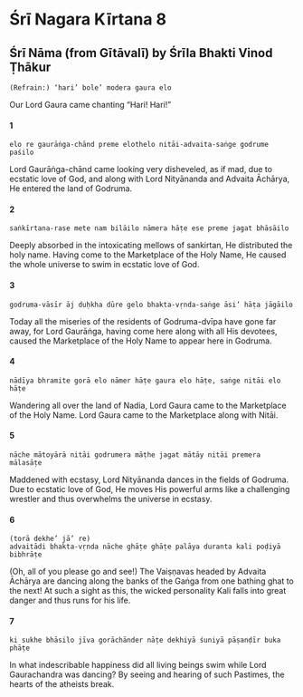 # Śrī Nagara Kīrtana 8

## Śrī Nāma (from Gītāvalī) by Śrīla Bhakti Vinod Ṭhākur

    (Refrain:) ‘hari’ bole’ modera gaura elo

Our Lord Gaura came chanting “Hari! Hari!”

#### 1

    elo re gaurāṅga-chānd preme elothelo nitāi-advaita-saṅge godrume paśilo

Lord Gaurāṅga-chānd came looking very disheveled, as if mad, due to ecstatic love of God, and along with Lord Nityānanda and Advaita Āchārya, He entered the land of Godruma.

#### 2

    saṅkīrtana-rase mete nam bilāilo nāmera hāṭe ese preme jagat bhāsāilo

Deeply absorbed in the intoxicating mellows of sankirtan, He distributed the holy name. Having come to the Marketplace of the Holy Name, He caused the whole universe to swim in ecstatic love of God.

#### 3

    godruma-vāsīr āj duḥkha dūre gelo bhakta-vṛnda-saṅge āsi’ hāṭa jāgāilo

Today all the miseries of the residents of Godruma-dvīpa have gone far away, for Lord Gaurāṅga, having come here along with all His devotees, caused the Marketplace of the Holy Name to appear here in Godruma.

#### 4

    nādīya bhramite gorā elo nāmer hāṭe gaura elo hāṭe, saṅge nitāi elo hāṭe

Wandering all over the land of Nadia, Lord Gaura came to the Marketplace of the Holy Name. Lord Gaura came to the Marketplace along with Nitāi.

#### 5

    nāche mātoyārā nitāi godrumera māṭhe jagat mātāy nitāi premera mālasāṭe

Maddened with ecstasy, Lord Nityānanda dances in the fields of Godruma. Due to ecstatic love of God, He moves His powerful arms like a challenging wrestler and thus overwhelms the universe in ecstasy.

#### 6

    (torā dekhe’ jā’ re)
    advaitādi bhakta-vṛnda nāche ghāṭe ghāṭe palāya duranta kali poḍiyā bibhrāṭe

(Oh, all of you please go and see!) The Vaiṣṇavas headed by Advaita Āchārya are dancing along the banks of the Gaṅga from one bathing ghat to the next! At such a sight as this, the wicked personality Kali falls into great danger and thus runs for his life.

#### 7

    ki sukhe bhāsilo jīva gorāchānder nāṭe dekhiyā śuniyā pāṣanḍīr buka phāṭe

In what indescribable happiness did all living beings swim while Lord Gaurachandra was dancing? By seeing and hearing of such Pastimes, the hearts of the atheists break.

